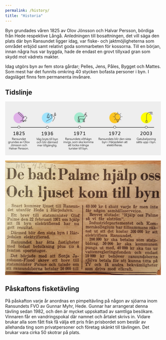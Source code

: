 ```yaml
---
permalink: /history/
title: "Historia"
---
```


Byn grundades våren 1825 av Olov Jönsson och Halvar Persson, bördiga från Hede respektive Långå. Anledningen till bosattningen, det vill säga den plats där byn Ransundet ligger idag, var fiske- och jaktmöjligheterna som området erbjöd samt relativt goda sommarbeten för kossorna. Till en början, innan några hus var byggda, hade de endast en grovt tillyxad gran som skydd mot vädrets makter.

Idag utgörs byn av fem stora gårdar; Pelles, Jens, Påles, Bygget och Mattes. Som mest har det funnits omkring 40 stycken bofasta personer i byn. I dagsläget finns fem permanenta invånare.

## Tidslinje

[ ![Tidslinje](https://github.com/cjbackman/ransundet.nu/raw/gh-pages/assets/images/tidslinje.jpg) ](https://github.com/cjbackman/ransundet.nu/raw/gh-pages/assets/images/tidslinje.jpg)

[ ![Tidningsurklipp](https://github.com/cjbackman/ransundet.nu/raw/gh-pages/assets/images/tidningsurklipp.jpg) ](https://github.com/cjbackman/ransundet.nu/raw/gh-pages/assets/images/tidningsurklipp.jpg)


## Påskaftons fisketävling

På påskafton varje år anordnas en pimpeltävling på någon av sjöarna inom Ransundets FVO av Gunnar Myhr, Hede. Gunnar har arrangerat denna tävling sedan 1982, och den är mycket uppskattad av samtliga besökare. Vinnaren får en vandringspokal där namnet och årtalet skrivs in. Vidare brukar alla som fått fisk få välja ett pris från prisbordet som består av allehanda ting som privatpersoner och företag skänkt till tävlingen. Det brukar vara cirka 50 skotrar på plats.